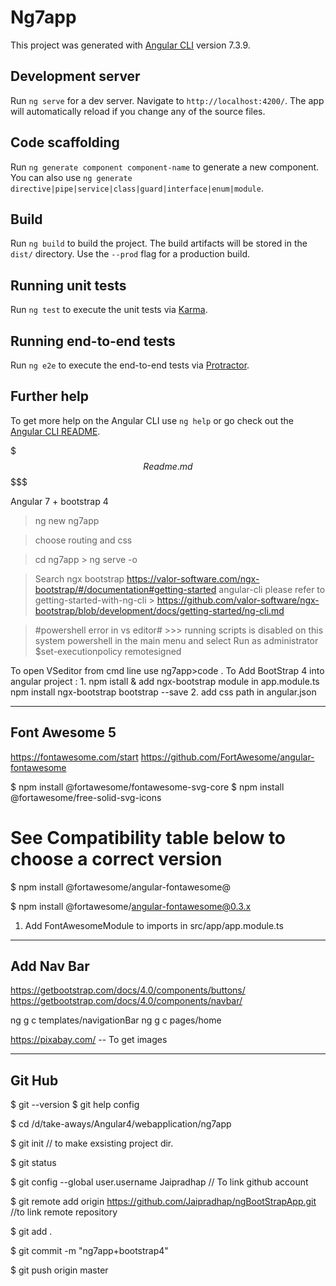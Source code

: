 # Ng7app

This project was generated with [Angular CLI](https://github.com/angular/angular-cli) version 7.3.9.

## Development server

Run `ng serve` for a dev server. Navigate to `http://localhost:4200/`. The app will automatically reload if you change any of the source files.

## Code scaffolding

Run `ng generate component component-name` to generate a new component. You can also use `ng generate directive|pipe|service|class|guard|interface|enum|module`.

## Build

Run `ng build` to build the project. The build artifacts will be stored in the `dist/` directory. Use the `--prod` flag for a production build.

## Running unit tests

Run `ng test` to execute the unit tests via [Karma](https://karma-runner.github.io).

## Running end-to-end tests

Run `ng e2e` to execute the end-to-end tests via [Protractor](http://www.protractortest.org/).

## Further help

To get more help on the Angular CLI use `ng help` or go check out the [Angular CLI README](https://github.com/angular/angular-cli/blob/master/README.md).


$$$$$$$$$$$$$$$ Readme.md $$$$$$$$$$$$$$$$$$$$$$$$$



Angular 7 + bootstrap 4

>ng new ng7app

>choose routing and css

>cd ng7app > ng serve -o

>Search ngx bootstrap
>https://valor-software.com/ngx-bootstrap/#/documentation#getting-started
>angular-cli please refer to getting-started-with-ng-cli  > 
https://github.com/valor-software/ngx-bootstrap/blob/development/docs/getting-started/ng-cli.md

> #powershell error in vs editor# >>> running scripts is disabled on this system
 powershell in the main menu and select Run as administrator
 $set-executionpolicy remotesigned

To open VSeditor from cmd line use ng7app>code .
To Add BootStrap 4 into angular project : 
	1. npm istall & add ngx-bootstrap module in app.module.ts
		npm install ngx-bootstrap bootstrap --save
	2. add css path in angular.json

--------------
Font Awesome 5
--------------

https://fontawesome.com/start
https://github.com/FortAwesome/angular-fontawesome

$ npm install @fortawesome/fontawesome-svg-core
$ npm install @fortawesome/free-solid-svg-icons
# See Compatibility table below to choose a correct version
$ npm install @fortawesome/angular-fontawesome@<version>

$ npm install @fortawesome/angular-fontawesome@0.3.x

1. Add FontAwesomeModule to imports in src/app/app.module.ts


--------------
Add Nav Bar
--------------
https://getbootstrap.com/docs/4.0/components/buttons/
https://getbootstrap.com/docs/4.0/components/navbar/

ng g c templates/navigationBar
ng g c pages/home


https://pixabay.com/ -- To get images

--------------
Git Hub
--------------
$ git --version
$ git help config

$ cd /d/take-aways/Angular4/webapplication/ng7app

$ git init   // to make exsisting project dir.

$ git status

$ git config --global user.username Jaipradhap  // To link github account

$ git remote add origin  https://github.com/Jaipradhap/ngBootStrapApp.git  //to link remote repository

$ git add .

$ git commit -m "ng7app+bootstrap4"

$ git push origin master

$$$$$$$$$$$$$$$$$$$$$$$$$$$$$$$$$$$$$$$$
